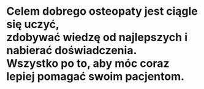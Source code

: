# Celem dobrego osteopaty jest ciągle się uczyć,<br/>zdobywać wiedzę od najlepszych i nabierać doświadczenia.<br/>Wszystko po to, aby móc coraz lepiej pomagać swoim pacjentom.
